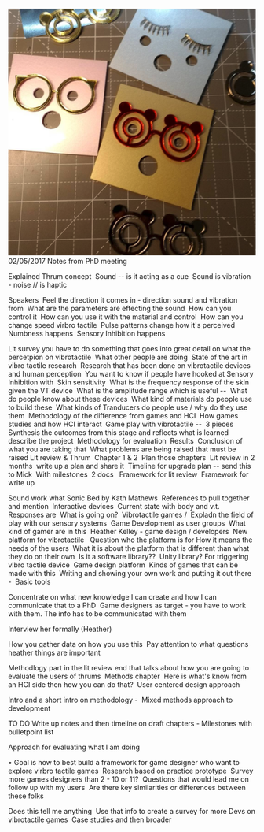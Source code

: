 ![alt words](img.png)
02/05/2017
Notes from PhD meeting  

Explained Thrum concept  
Sound -- is it acting as a cue  
Sound is vibration - noise // is haptic  

Speakers  
Feel the direction it comes in - direction sound and vibration from  
What are the parameters are effecting the sound  
How can you control it  
How can you use it with the material and control  
How can you change speed virbro tactile  
Pulse patterns change how it's perceived  
Numbness happens  
Sensory Inhibition happens  

Lit survey you have to do something that goes into great detail on what the percetpion on vibrotactile  
What other people are doing  
State of the art in vibro tactile research  
Research that has been done on vibrotactile devices and human perception  
You want to know if people have hooked at Sensory Inhibition with  
Skin sensitivity  
What is the frequency response of the skin given the VT device  
What is the amplitude range which is useful --  
What do people know about these devices  
What kind of materials do people use to build these  
What kinds of Tranducers do people use / why do they use them  
Methodology of the difference from games and HCI  
How games studies and how HCI interact  
Game play with vibrotactile --  
3 pieces 
Synthesis the outcomes from this stage and reflects what is learned  
describe the project  
Methodology for evaluation  
Results  
Conclusion of what you are taking that  
What problems are being raised that must be raised 
Lit review & Thrum  
Chapter 1 & 2  
Plan those chapters  
Lit review in 2 months  
write up a plan and share it  
Timeline for upgrade plan -- send this to Mick  
With milestones  
2 docs   
Framework for lit review  
Framework for write up  

Sound work what Sonic Bed by Kath Mathews  
References to pull together and mention  
Interactive devices  
Current state with body and v.t. Responses are  
What is going on?  
Vibrotactile games /  
Expladn the field of play with our sensory systems  
Game Development as user groups  
What kind of gamer are in this  
Heather Kelley - game design / developers  
New platform for vibrotactile   
Question who the platform is for 
How it means the needs of the users  
What it is about the platform that is different than what they do on their own  
Is it a software library??  
Unity library? For triggering vibro tactile device  
Game design platform  
Kinds of games that can be made with this  
Writing and showing your own work and putting it out there -  
Basic tools  

Concentrate on what new knowledge I can create and how I can communicate that to a PhD  
Game designers as target - you have to work with them. The info has to be communicated with them  

Interview her formally (Heather)  

How you gather data on how you use this  
Pay attention to what questions heather things are important  

Methodlogy part in the lit review end that talks about how you are going to evaluate the users of thrums  
Methods chapter  
Here is what's know from an HCI side then how you can do that?  
User centered design approach  

Intro and a short intro on methodology -  
Mixed methods approach to development  

TO DO Write up notes and then timeline on draft chapters - 
Milestones with bulletpoint list  

Approach for evaluating what I am doing    

•	Goal is how to best build a framework for game designer who want to explore virbro tactile games 
Research based on practice prototype  
Survey more games designers than 2 - 10 or 11?  
Questions that would lead me on follow up with my users  
Are there key similarities or differences between these folks  

Does this tell me anything  
Use that info to create a survey for more Devs on vibrotactile games  
Case studies and then broader  



  





